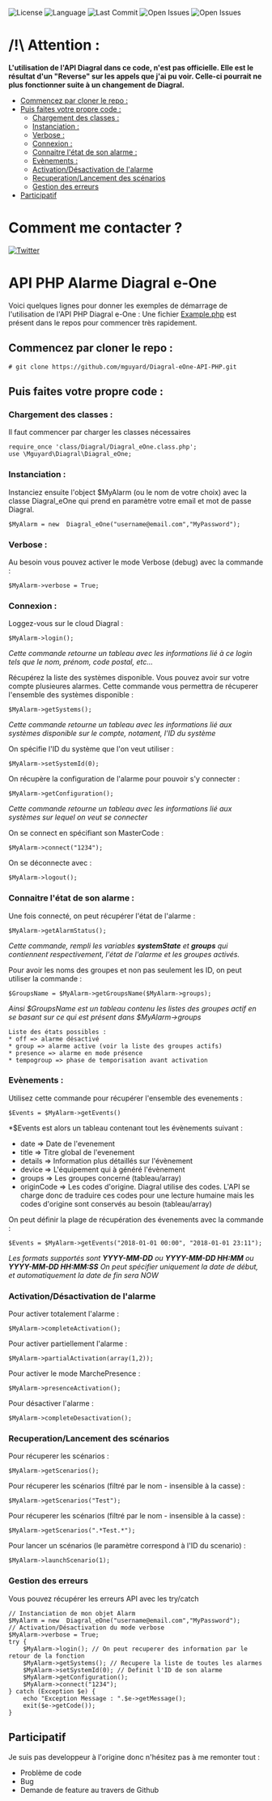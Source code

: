 ![License](https://badgen.net/github/license/mguyard/Diagral-eOne-API-PHP) ![Language](https://badgen.net/badge/Language/PHP/blue)
![Last Commit](https://badgen.net/github/last-commit/mguyard/Diagral-eOne-API-PHP)
![Open Issues](https://badgen.net/github/open-issues/mguyard/Diagral-eOne-API-PHP) ![Open Issues](https://badgen.net/github/open-prs/mguyard/Diagral-eOne-API-PHP)


# /!\ Attention : <!-- omit in toc -->

**L'utilisation de l'API Diagral dans ce code, n'est pas officielle. Elle est le résultat d'un "Reverse" sur les appels que j'ai pu voir.
Celle-ci pourrait ne plus fonctionner suite à un changement de Diagral.**

- [Commencez par cloner le repo :](#commencez-par-cloner-le-repo-)
- [Puis faites votre propre code :](#puis-faites-votre-propre-code-)
  - [Chargement des classes :](#chargement-des-classes-)
  - [Instanciation :](#instanciation-)
  - [Verbose :](#verbose-)
  - [Connexion :](#connexion-)
  - [Connaitre l'état de son alarme :](#connaitre-létat-de-son-alarme-)
  - [Evènements :](#evènements-)
  - [Activation/Désactivation de l'alarme](#activationdésactivation-de-lalarme)
  - [Recuperation/Lancement des scénarios](#recuperationlancement-des-scénarios)
  - [Gestion des erreurs](#gestion-des-erreurs)
- [Participatif](#participatif)

# Comment me contacter ? <!-- omit in toc -->

[![Twitter](https://badgen.net/badge/Twitter/mguyard/cyan?icon=twitter)](https://twitter.com/mguyard)



# API PHP Alarme Diagral e-One <!-- omit in toc -->

Voici quelques lignes pour donner les exemples de démarrage de l'utilisation de l'API PHP Diagral e-One :
Une fichier [Example.php](/mguyard/Diagral-eOne-API-PHP/blob/master/Example.php) est présent dans le repos pour commencer très rapidement.


## Commencez par cloner le repo :

```
# git clone https://github.com/mguyard/Diagral-eOne-API-PHP.git
```

## Puis faites votre propre code :


### Chargement des classes :

Il faut commencer par charger les classes nécessaires
```
require_once 'class/Diagral/Diagral_eOne.class.php';
use \Mguyard\Diagral\Diagral_eOne;
```

### Instanciation :

Instanciez ensuite l'object $MyAlarm (ou le nom de votre choix) avec la classe Diagral_eOne qui prend en paramètre votre email et mot de passe Diagral.
```
$MyAlarm = new  Diagral_eOne("username@email.com","MyPassword");
```

### Verbose :

Au besoin vous pouvez activer le mode Verbose (debug) avec la commande :
```
$MyAlarm->verbose = True;
```

### Connexion :

Loggez-vous sur le cloud Diagral :
```
$MyAlarm->login();
```
*Cette commande retourne un tableau avec les informations lié à ce login tels que le nom, prénom, code postal, etc...*

Récupérez la liste des systèmes disponible. Vous pouvez avoir sur votre compte plusieures alarmes. Cette commande vous permettra de récuperer l'ensemble des systèmes disponible :
```
$MyAlarm->getSystems();
```
*Cette commande retourne un tableau avec les informations lié aux systèmes disponible sur le compte, notament, l'ID du système*

On spécifie l'ID du système que l'on veut utiliser :
```
$MyAlarm->setSystemId(0);
```

On récupère la configuration de l'alarme pour pouvoir s'y connecter :
```
$MyAlarm->getConfiguration();
```
*Cette commande retourne un tableau avec les informations lié aux systèmes sur lequel on veut se connecter*

On se connect en spécifiant son MasterCode :
```
$MyAlarm->connect("1234");
```

On se déconnecte avec :
```
$MyAlarm->logout();
```

### Connaitre l'état de son alarme :

Une fois connecté, on peut récupérer l'état de l'alarme :
```
$MyAlarm->getAlarmStatus();
```
*Cette commande, rempli les variables **systemState** et **groups** qui contiennent respectivement, l'état de l'alarme et les groupes activés.*

Pour avoir les noms des groupes et non pas seulement les ID, on peut utiliser la commande :
```
$GroupsName = $MyAlarm->getGroupsName($MyAlarm->groups);
```
*Ainsi $GroupsName est un tableau contenu les listes des groupes actif en se basant sur ce qui est présent dans $MyAlarm->groups*

```
Liste des états possibles :
* off => alarme désactivé
* group => alarme active (voir la liste des groupes actifs)
* presence => alarme en mode présence
* tempogroup => phase de temporisation avant activation
```

### Evènements :

Utilisez cette commande pour récupérer l'ensemble des evenements :
```
$Events = $MyAlarm->getEvents()
```
*$Events est alors un tableau contenant tout les évènements suivant :
* date => Date de l'evenement
* title => Titre global de l'evenement
* details => Information plus détaillés sur l'évènement
* device => L'équipement qui à généré l'évènement
* groups => Les groupes concerné (tableau/array)
* originCode => Les codes d'origine. Diagral utilise des codes. L'API se charge donc de traduire ces codes pour une lecture humaine mais les codes d'origine sont conservés au besoin (tableau/array)

On peut définir la plage de récupération des évenements avec la commande :
```
$Events = $MyAlarm->getEvents("2018-01-01 00:00", "2018-01-01 23:11");
```
*Les formats supportés sont **YYYY-MM-DD** ou **YYYY-MM-DD HH:MM** ou **YYYY-MM-DD HH:MM:SS***
*On peut spécifier uniquement la date de début, et automatiquement la date de fin sera NOW*

### Activation/Désactivation de l'alarme

Pour activer totalement l'alarme :
```
$MyAlarm->completeActivation();
```

Pour activer partiellement l'alarme :
```
$MyAlarm->partialActivation(array(1,2));
```

Pour activer le mode MarchePresence :
```
$MyAlarm->presenceActivation();
```

Pour désactiver l'alarme :
```
$MyAlarm->completeDesactivation();
```

### Recuperation/Lancement des scénarios

Pour récuperer les scénarios :
```
$MyAlarm->getScenarios();
```

Pour récuperer les scénarios (filtré par le nom - insensible à la casse) :
```
$MyAlarm->getScenarios("Test");
```

Pour récuperer les scénarios (filtré par le nom - insensible à la casse) :
```
$MyAlarm->getScenarios(".*Test.*");
```

Pour lancer un scénarios (le paramètre correspond à l'ID du scenario) :
```
$MyAlarm->launchScenario(1);
```

### Gestion des erreurs

Vous pouvez récupérer les erreurs API avec les try/catch

```
// Instanciation de mon objet Alarm
$MyAlarm = new  Diagral_eOne("username@email.com","MyPassword");
// Activation/Désactivation du mode verbose
$MyAlarm->verbose = True;
try {
    $MyAlarm->login(); // On peut recuperer des information par le retour de la fonction
    $MyAlarm->getSystems(); // Recupere la liste de toutes les alarmes
    $MyAlarm->setSystemId(0); // Definit l'ID de son alarme
    $MyAlarm->getConfiguration();
    $MyAlarm->connect("1234");
} catch (Exception $e) {
    echo "Exception Message : ".$e->getMessage();
    exit($e->getCode());
}
```

## Participatif

Je suis pas developpeur à l'origine donc n'hésitez pas à me remonter tout :
* Problème de code
* Bug
* Demande de feature
au travers de Github
